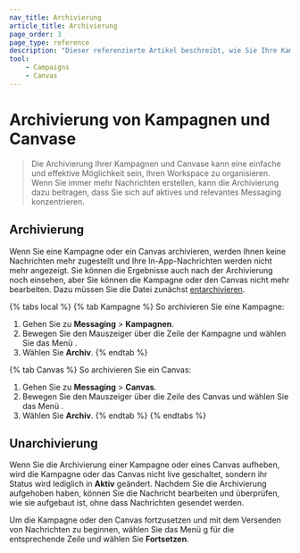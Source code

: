 ```yaml
---
nav_title: Archivierung
article_title: Archivierung
page_order: 3
page_type: reference
description: "Dieser referenzierte Artikel beschreibt, wie Sie Ihre Kampagnen und Canvase archivieren können."
tool:
    - Campaigns
    - Canvas
---
```


# Archivierung von Kampagnen und Canvase

> Die Archivierung Ihrer Kampagnen und Canvase kann eine einfache und effektive Möglichkeit sein, Ihren Workspace zu organisieren. Wenn Sie immer mehr Nachrichten erstellen, kann die Archivierung dazu beitragen, dass Sie sich auf aktives und relevantes Messaging konzentrieren.

## Archivierung

Wenn Sie eine Kampagne oder ein Canvas archivieren, werden Ihnen keine Nachrichten mehr zugestellt und Ihre In-App-Nachrichten werden nicht mehr angezeigt. Sie können die Ergebnisse auch nach der Archivierung noch einsehen, aber Sie können die Kampagne oder den Canvas nicht mehr bearbeiten. Dazu müssen Sie die Datei zunächst [entarchivieren](#unarchiving-campaigns-and-canvases).

{% tabs local %}
{% tab Kampagne %}
So archivieren Sie eine Kampagne:

1. Gehen Sie zu **Messaging** > **Kampagnen**.
2. Bewegen Sie den Mauszeiger über die Zeile der Kampagne und wählen Sie das Menü <i class="fas fa-ellipsis-vertical"></i>.
3. Wählen Sie **Archiv**.
{% endtab %}

{% tab Canvas %}
So archivieren Sie ein Canvas:

1. Gehen Sie zu **Messaging** > **Canvas**.
2. Bewegen Sie den Mauszeiger über die Zeile des Canvas und wählen Sie das Menü <i class="fas fa-ellipsis-vertical"></i>.
3. Wählen Sie **Archiv**.
{% endtab %}
{% endtabs %}

## Unarchivierung

Wenn Sie die Archivierung einer Kampagne oder eines Canvas aufheben, wird die Kampagne oder das Canvas nicht live geschaltet, sondern ihr Status wird lediglich in **Aktiv** geändert. Nachdem Sie die Archivierung aufgehoben haben, können Sie die Nachricht bearbeiten und überprüfen, wie sie aufgebaut ist, ohne dass Nachrichten gesendet werden.

Um die Kampagne oder den Canvas fortzusetzen und mit dem Versenden von Nachrichten zu beginnen, wählen Sie das Menü g<i class="fas fa-ellipsis-vertical"></i> für die entsprechende Zeile und wählen Sie **Fortsetzen**.
